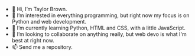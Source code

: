 - 👋 Hi, I’m Taylor Brown.
- 👀 I’m interested in everything programming, but right now my focus is on Python and web development.
- 🌱 I’m currently learning Python, HTML and CSS, with a little JavaScript.
- 💞️ I’m looking to collaborate on anything really, but web devo is what I'm best at right now. 
- 📫 Send me a repository.

<!---
tbrowntech/tbrowntech is a ✨ special ✨ repository because its `README.md` (this file) appears on your GitHub profile.
You can click the Preview link to take a look at your changes.
--->
